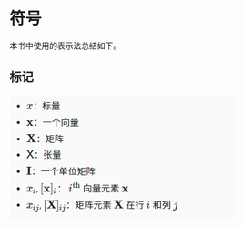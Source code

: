 # 符号
本书中使用的表示法总结如下。

## 标记

![image](https://github.com/Jzow/djl-ai-zh/blob/main/images/numbers.png)

